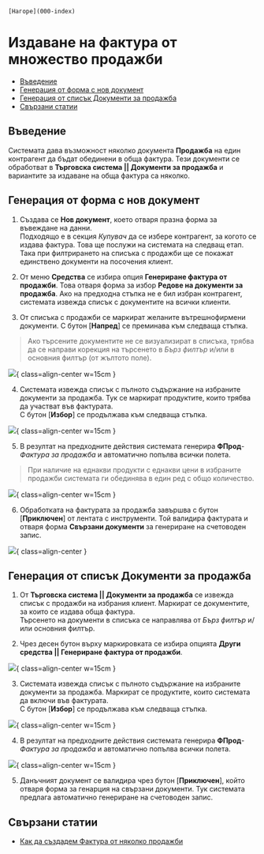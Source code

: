 ```{only} html
[Нагоре](000-index)
```

# **Издаване на фактура от множество продажби**

- [Въведение](#въведение)  
- [Генерация от форма с нов документ](#генерация-от-форма-с-нов-документ)
- [Генерация от списък Документи за продажба](#генерация-от-списък-документи-за-продажба)  
- [Свързани статии](#свързани-статии)

## **Въведение**

Системата дава възможност няколко документа **Продажба** на един контрагент да бъдат обединени в обща фактура. Тези документи се обработват в **Търговска система || Документи за продажба** и вариантите за издаване на обща фактура са няколко.    

## **Генерация от форма с нов документ**  

1) Създава се **Нов документ**, което отваря празна форма за въвеждане на данни.  
Подходящо е в секция *Купувач* да се избере контрагент, за когото се издава фактура. Това ще послужи на системата на следващ етап. Така при филтрирането на списъка с продажби ще се покажат единствено документи на посочения клиент.  

2) От меню **Средства** се избира опция **Генериране фактура от продажби**. Това отваря форма за избор **Редове на документи за продажба**. Ако на предходна стъпка не е бил избран контрагент, системата извежда списък с документите на всички клиенти.  

3) От списъка с продажби се маркират желаните вътрешнофирмени документи. С бутон [**Напред**] се преминава към следваща стъпка.  

> Ако търсените документите не се визуализират в списъка, трябва да се направи корекция на търсенето в *Бърз филтър* и/или в основния филтър (от жълтото поле).  

![](905-invoice-multiple-sales1.png){ class=align-center w=15cm }

4) Системата извежда списък с пълното съдържание на избраните документи за продажба. Тук се маркират продуктите, които трябва да участват във фактурата.  
С бутон [**Избор**] се продължава към следваща стъпка.

![](905-invoice-multiple-sales2.png){ class=align-center w=15cm }

5) В резултат на предходните действия системата генерира **ФПрод**-*Фактура за продажба* и автоматично попълва всички полета.  

> При наличие на еднакви продукти с еднакви цени в избраните продажби системата ги обединява в един ред с общо количество.  

![](905-invoice-multiple-sales3.png){ class=align-center w=15cm }

6) Обработката на фактурата за продажба завършва с бутон [**Приключен**] от лентата с инструменти. Той валидира фактурата и отваря форма **Свързани документи** за генериране на счетоводен запис.  

![](905-invoice-multiple-sales4.png){ class=align-center }


## **Генерация от списък Документи за продажба** 

1) От **Търговска система || Документи за продажба** се извежда списък с продажби на избрания клиент. Маркират се документите, за които се издава обща фактура.  
Търсенето на документи в списъка се направлява от *Бърз филтър* и/или основния филтър.  

2) Чрез десен бутон върху маркировката се избира опцията **Други средства || Генериране фактура от продажби**.  

![](905-invoice-multiple-sales5.png){ class=align-center w=15cm }

3) Системата извежда списък с пълното съдържание на избраните документи за продажба. Маркират се продуктите, които системата да включи във фактурата.  
С бутон [**Избор**] се продължава към следваща стъпка.  

![](905-invoice-multiple-sales6.png){ class=align-center w=15cm }

4) В резултат на предходните действия системата генерира **ФПрод**-*Фактура за продажба* и автоматично попълва всички полета.  

![](905-invoice-multiple-sales7.png){ class=align-center w=15cm }

5) Данъчният документ се валидира чрез бутон [**Приключен**], който отваря форма за генарция на свързани документи. Тук системата предлага автоматично генериране на счетоводен запис.  

## **Свързани статии**

- [Как да създадем Фактура от няколко продажби](https://www.unicontsoft.com/cms/node/29)  